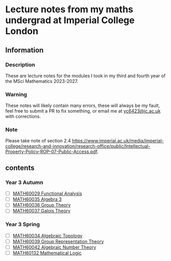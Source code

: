 # Lecture notes from my maths undergrad at Imperial College London
## Information
### Description
These are lecture notes for the modules I took in my third and fourth year of the MSci Mathematics 2023-2027.
### Warning
These notes will likely contain many errors, these will always be my fault, feel free to submit a PR to fix something, or email me at yc6423@ic.ac.uk with corrections.
### Note
Please take note of section 2.4 https://www.imperial.ac.uk/media/imperial-college/research-and-innovation/research-office/public/Intellectual-Property-Policy-ROP-07-Public-Access.pdf.

## contents
### Year 3 Autumn
- [ ] [MATH60029 Functional Analysis](https://github.com/Yusername05/ICL_UG/blob/main/Year%203/Functional%20Analysis/MATH60029.pdf)
- [ ] [MATH60035 Algebra 3](https://github.com/Yusername05/ICL_UG/blob/main/Year%203/Algebra%203/MATH60035.pdf)
- [ ] [MATH60036 Group Theory](https://github.com/Yusername05/ICL_UG/blob/main/Year%203/Group%20Theory/MATH60036.pdf)
- [ ] [MATH60037 Galois Theory](https://github.com/Yusername05/ICL_UG/blob/main/Year%203/Galois%20Theory/MATH60037.pdf)

### Year 3 Spring
- [ ] [MATH60034 Algebraic Topology](https://github.com/Yusername05/ICL_UG/blob/main/Year%203/Algebraic%20Topology/MATH60034.pdf)
- [ ] [MATH60039 Group Representation Theory](https://github.com/Yusername05/ICL_UG/blob/main/Year%203/Group%20Representation%20Theory/MATH60039.pdf)
- [ ] [MATH60042 Algebraic Number Theory](https://github.com/Yusername05/ICL_UG/blob/main/Year%203/Algebraic%20Number%20Theory/MATH60042.pdf)
- [ ] [MATH60132 Mathematical Logic](https://github.com/Yusername05/ICL_UG/blob/main/Year%203/Mathematical%20Logic/MATH60132.pdf)
